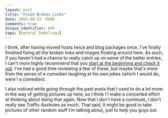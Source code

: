 ```yaml
---
layout: post
title: "Fixed Broken Links"
date: 2004-08-23 -0800
comments: true
disqus_identifier: 645
tags: [General Ramblings]
---
```

I think, after having moved hosts twice and blog packages once, I've
finally finished fixing all the broken links and images floating around
here. As such, if you haven't had a chance to really catch up on some of
the better entries, I can't more highly recommend that you [start at the
beginning and check it
out](/archive/2002/02/15/paraesthesia-unleashed.aspx). I've had a good
time reviewing a few of these, but maybe that's more from the sense of a
comedian laughing at his own jokes (which I would do, were I a
comedian).
 
 I also noticed while going through the past posts that I used to do a
lot more in the way of getting pictures up here, so I think I'l make a
concerted effort at thinking about doing that again. Now that I don't
have a commute, I don't really see Traffic Assholes as much. That said,
it might be good to take pictures of other random stuff I'm talking
about, just to help you guys out.
